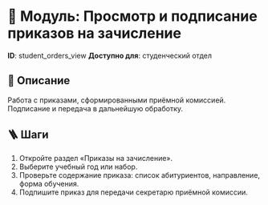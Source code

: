 # 📘 Модуль: Просмотр и подписание приказов на зачисление
**ID**: student_orders_view
**Доступно для**: студенческий отдел

## 📝 Описание
Работа с приказами, сформированными приёмной комиссией. Подписание и передача в дальнейшую обработку.

## 🪜 Шаги
1. Откройте раздел «Приказы на зачисление».
2. Выберите учебный год или набор.
3. Проверьте содержание приказа: список абитуриентов, направление, форма обучения.
4. Подпишите приказ для передачи секретарю приёмной комиссии.
